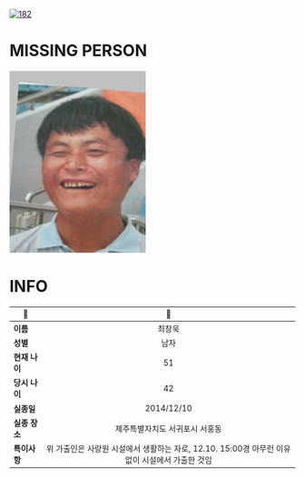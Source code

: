 [![182](https://img.shields.io/badge/%EC%8B%A4%EC%A2%85%EC%8B%A0%EA%B3%A0%EB%8A%94%20%EA%B5%AD%EB%B2%88%EC%97%86%EC%9D%B4-182-blue)](http://safe182.go.kr/index.do)

# MISSING PERSON

<img src="./missing_person.jpg">

# INFO

|🔑|💎|
|--|:--:|
|**이름**|최창욱|
|**성별**|남자|
|**현재 나이**|51|
|**당시 나이**|42|
|**실종일**|2014/12/10|
|**실종 장소**|제주특별자치도 서귀포시 서홍동 |
|**특이사항**|위 가출인은 사랑원 시설에서 생활하는 자로, 12.10. 15:00경 아무런 이유없이 시설에서 가출한 것임|
